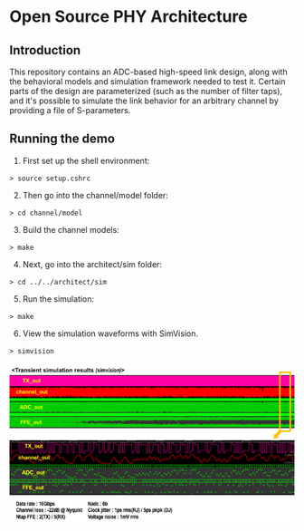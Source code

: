 # Open Source PHY Architecture

## Introduction

This repository contains an ADC-based high-speed link design, along with the behavioral models and simulation framework needed to test it.  Certain parts of the design are parameterized (such as the number of filter taps), and it's possible to simulate the link behavior for an arbitrary channel by providing a file of S-parameters.

## Running the demo

1. First set up the shell environment:
```shell
> source setup.cshrc
```
2. Then go into the channel/model folder:
```shell
> cd channel/model
```
3. Build the channel models:
```shell
> make
```
4. Next, go into the architect/sim folder:
```shell
> cd ../../architect/sim
```
5. Run the simulation:
```shell
> make
```
6. View the simulation waveforms with SimVision.
```shell
> simvision
```

![Sample results as viewed in SimVision](waveforms.png?raw=true "Sample results as viewed in SimVision")

